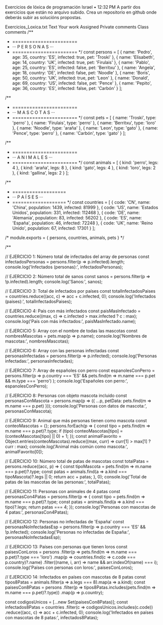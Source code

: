 
Exercicios de lóxica de programación
Israel
•
12:32 PM
A partir dos exercicios que están no arquivo subido. 
Crea un repositorio en github onde deberás subir as solucións propostas.

Exercicios_Loxica.txt
Text
Your work
Assigned
Private comments
Class comments
/**
 *  =======================
 *  ··· P E R S O N A S ···
 *  =======================
 */
const persons = [
    {
      name: 'Pedro',
      age: 35,
      country: 'ES',
      infected: true,
      pet: 'Troski'
    },
    {
      name: 'Elisabeth',
      age: 14,
      country: 'UK',
      infected: true,
      pet: 'Firulais'
    },
    {
      name: 'Pablo',
      age: 25,
      country: 'ES',
      infected: false,
      pet: 'Berritxu'
    },
    {
      name: 'Angela',
      age: 18,
      country: 'DE',
      infected: false,
      pet: 'Noodle'
    },
    {
      name: 'Boris',
      age: 50,
      country: 'UK',
      infected: true,
      pet: 'Leon'
    },
    {
      name: 'Donald',
      age: 69,
      country: 'US',
      infected: false,
      pet: 'Pence'
    },
    {
      name: 'Pepito',
      age: 36,
      country: 'ES',
      infected: false,
      pet: 'Carbón'
    }
  ];

  /**
   *  =======================
   *  ··· M A S C O T A S ···
   *  =======================
   */
  const pets = [
    {
      name: 'Troski',
      type: 'perro'
    },
    {
      name: 'Firulais',
      type: 'perro'
    },
    {
      name: 'Berritxu',
      type: 'loro'
    },
    {
      name: 'Noodle',
      type: 'araña'
    },
    {
      name: 'Leon',
      type: 'gato'
    },
    {
      name: 'Pence',
      type: 'perro'
    },
    {
      name: 'Carbón',
      type: 'gato'
    }
  ];

  /**
   *  =======================
   *  ··· A N I M A L E S ···
   *  =======================
   */
  const animals = [
    {
      kind: 'perro',
      legs: 4
    },
    {
      kind: 'araña',
      legs: 8
    },
    {
      kind: 'gato',
      legs: 4
    },
    {
      kind: 'loro',
      legs: 2
    },
    {
      kind: 'gallina',
      legs: 2
    }
  ];

  /**
   *  ===================
   *  ··· P A Í S E S ···
   *  ===================
   */
  const countries = [
    {
      code: 'CN',
      name: 'China',
      population: 1439,
      infected: 81999
    },
    {
      code: 'US',
      name: 'Estados Unidos',
      population: 331,
      infected: 112468
    },
    {
      code: 'DE',
      name: 'Alemania',
      population: 83,
      infected: 56202
    },
    {
      code: 'ES',
      name: 'España',
      population: 46,
      infected: 72248
    },
    {
      code: 'UK',
      name: 'Reino Unido',
      population: 67,
      infected: 17301
    }
  ];

/*   module.exports = {
      persons,
      countries,
      animals,
      pets
  } */

  /**


// EJERCICIO 1: Número total de infectados del array de personas
const infectadosPersonas = persons.filter(p => p.infected).length;
console.log('Infectados (personas):', infectadosPersonas);

// EJERCICIO 2: Número total de sanos
const sanos = persons.filter(p => !p.infected).length;
console.log('Sanos:', sanos);

// EJERCICIO 3: Total de infectados por países
const totalInfectadosPaises = countries.reduce((acc, c) => acc + c.infected, 0);
console.log('Infectados (paises):', totalInfectadosPaises);

// EJERCICIO 4: País con más infectados
const paisMasInfectado = countries.reduce((max, c) => c.infected > max.infected ? c : max);
console.log('País con más infectados:', paisMasInfectado.name);

// EJERCICIO 5: Array con el nombre de todas las mascotas
const nombresMascotas = pets.map(p => p.name);
console.log('Nombres de mascotas:', nombresMascotas);

// EJERCICIO 6: Array con las personas infectadas
const personasInfectadas = persons.filter(p => p.infected);
console.log('Personas infectadas:', personasInfectadas);

// EJERCICIO 7: Array de españoles con perro
const espanolesConPerro = persons.filter(p => 
  p.country === 'ES' && 
  pets.find(m => m.name === p.pet && m.type === 'perro')
);
console.log('Españoles con perro:', espanolesConPerro);

// EJERCICIO 8: Personas con objeto mascota incluido
const personasConMascota = persons.map(p => ({
  ...p,
  petData: pets.find(m => m.name === p.pet)
}));
console.log('Personas con datos de mascota:', personasConMascota);

// EJERCICIO 9: Animal que más personas tienen como mascota
const conteoMascotas = {};
persons.forEach(p => {
  const tipo = pets.find(m => m.name === p.pet)?.type;
  if (tipo) conteoMascotas[tipo] = (conteoMascotas[tipo] || 0) + 1;
});
const animalFavorito = Object.entries(conteoMascotas).reduce((max, curr) => curr[1] > max[1] ? curr : max);
console.log('Animal más común como mascota:', animalFavorito[0]);

// EJERCICIO 10: Número total de patas de mascotas
const totalPatas = persons.reduce((acc, p) => {
  const tipoMascota = pets.find(m => m.name === p.pet)?.type;
  const patas = animals.find(a => a.kind === tipoMascota)?.legs || 0;
  return acc + patas;
}, 0);
console.log('Total de patas de las mascotas de las personas:', totalPatas);

// EJERCICIO 11: Personas con animales de 4 patas
const personasCon4Patas = persons.filter(p => {
  const tipo = pets.find(m => m.name === p.pet)?.type;
  const patas = animals.find(a => a.kind === tipo)?.legs;
  return patas === 4;
});
console.log('Personas con mascotas de 4 patas:', personasCon4Patas);

// EJERCICIO 12: Personas no infectadas de 'España'
const personasNoInfectadasEsp = persons.filter(p => p.country === 'ES' && !p.infected);
console.log('Personas no infectadas de España:', personasNoInfectadasEsp);

// EJERCICIO 13: Países con personas que tienen loros
const paisesConLoros = persons
  .filter(p => pets.find(m => m.name === p.pet)?.type === 'loro')
  .map(p => countries.find(c => c.code === p.country)?.name)
  .filter((name, i, arr) => name && arr.indexOf(name) === i);
console.log('Países con personas con loros:', paisesConLoros);

// EJERCICIO 14: Infectados en países con mascotas de 8 patas
const tipos8Patas = animals.filter(a => a.legs === 8).map(a => a.kind);
const paisesCon8Patas = persons
  .filter(p => tipos8Patas.includes(pets.find(m => m.name === p.pet)?.type))
  .map(p => p.country);

const codigosUnicos = [...new Set(paisesCon8Patas)];
const infectados8Patas = countries
  .filter(c => codigosUnicos.includes(c.code))
  .reduce((acc, c) => acc + c.infected, 0);
console.log('Infectados en países con mascotas de 8 patas:', infectados8Patas);
